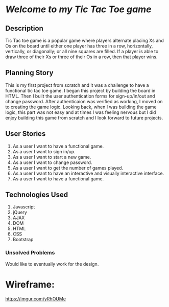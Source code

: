 


 #  *Welcome to my Tic Tac Toe game*


 ## Description

Tic Tac toe game is a popular game where players alternate placing Xs and Os on the board until either one player has three in a row, horizontally, vertically, or diagonally;
or all nine squares are filled. If a player is able to draw three of their Xs or three
of their Os in a row, then that player wins.


## Planning Story

This is my first project from scratch and it was a challenge to have a functional tic tac toe game. I began this project by building the board in HTML.
Then I built the user authentication forms for sign-up/in/out and change password. After authenticaion was verified as working, I moved on to creating the game logic.
Looking back, when I was building the game logic, this part was not easy and at times I was feeling nervous but I did enjoy building this game from scratch and I look forward to future projects.



## User Stories


1. As a user I want to have a functional game.
2. As a user I want to sign in/up.
3. As a user I want to start a new game.
4. As a user I want to change password.
5. As a user I want to get the number of games played.
6. As a user I want to have an interactive and visually interactive interface.
7. As a user I want to have a functional game.

## Technologies Used

1. Javascript
2. jQuery
3. AJAX
4. DOM
5. HTML
6. CSS
7. Bootstrap


### Unsolved Problems

Would like to eventually work for the design.


# Wireframe:

https://imgur.com/yRhOUMe
